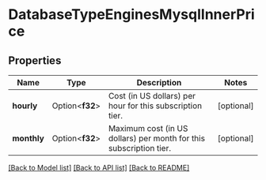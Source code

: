 # DatabaseTypeEnginesMysqlInnerPrice

## Properties

Name | Type | Description | Notes
------------ | ------------- | ------------- | -------------
**hourly** | Option<**f32**> | Cost (in US dollars) per hour for this subscription tier. | [optional]
**monthly** | Option<**f32**> | Maximum cost (in US dollars) per month for this subscription tier. | [optional]

[[Back to Model list]](../README.md#documentation-for-models) [[Back to API list]](../README.md#documentation-for-api-endpoints) [[Back to README]](../README.md)


